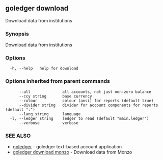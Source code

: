 ## goledger download

Download data from institutions

### Synopsis

Download data from institutions

### Options

```
  -h, --help   help for download
```

### Options inherited from parent commands

```
      --all              all accounts, not just non-zero balance
      --ccy string       base currency
      --colour           colour (ansi) for reports (default true)
      --divider string   divider for account components for reports (default ":")
      --lang string      language
  -l, --ledger string    ledger to read (default "main.ledger")
      --verbose          verbose
```

### SEE ALSO

* [goledger](goledger.md)	 - goledger text-based account application
* [goledger download monzo](goledger_download_monzo.md)	 - Download data from Monzo

